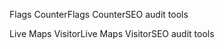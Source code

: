 







Flags Counter<script type="text/javascript" src="//cdn.livetrafficfeed.com/static/flag-counter/live.v2.js"></script>Flags CounterSEO audit tools

Live Maps Visitor<script type="text/javascript" src="//cdn.livetrafficfeed.com/static/mapjs/live.v2.js"></script>Live Maps VisitorSEO audit tools
